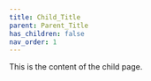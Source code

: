 ```yaml
---
title: Child_Title
parent: Parent_Title
has_children: false
nav_order: 1
---
```


This is the content of the child page.
